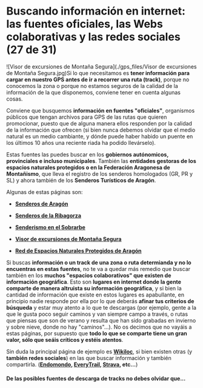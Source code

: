 # Buscando información en internet: las fuentes oficiales, las Webs colaborativas y las redes sociales (27 de 31)

![Visor de excursiones de Montaña Segura](./gps_files/Visor de excursiones de Montaña Segura.jpg)Si lo que necesitamos es **tener información para cargar en nuestro GPS antes de ir a recorrer una ruta (track)**, porque no conocemos la zona o porque no estamos seguros de la calidad de la información de la que disponemos, conviene tener en cuenta algunas cosas.

Conviene que busquemos **información en fuentes "oficiales"**, organismos públicos que tengan archivos para GPS de las rutas que quieren promocionar, puesto que de alguna manera ellos responden por la calidad de la información que ofrecen (si bien nunca debemos olvidar que el medio natural es un medio cambiante, y dónde puede haber habido un puente en los últimos 10 años una reciente riada ha podido llevárselo).  

Estas fuentes las puedes buscar en los **gobiernos autónomicos, provinciales e incluso municipales**. También las **entidades gestoras de los espacios naturales protegidos o en la Federación Aragonesa de Montañismo**, que lleva el registro de los senderos homologados (GR, PR y SL) y ahora también de los **Senderos Turísticos de Aragón**.  

Algunas de estas páginas son:  

*   [**Senderos de Aragón**](http://senderos.turismodearagon.com/ "Senderos de Aragón")  
    
*   [**Senderos de la Ribagorza**](http://senderos.turismoribagorza.org/ "Senderos de la Ribagorza")  
    
*   [**Senderismo en el Sobrarbe**](http://turismosobrarbe.com/deportes.php?niv=5&cla=_25K0RBEB8&cla2=&cla3=&tip=1&idi=1 "Senderismo en el Sobrarbe")  
    
*   [**Visor de excursiones de Montaña Segura**](http://visor.montanasegura.com/ "Visor de excursiones de Montaña Segura")  
    
*   [**Red de Espacios Naturales Protegidos de Aragón**](http://www.rednaturaldearagon.com/default.aspx?FolderID=7 "Red de Espacios Naturales Protegidos de Aragón")  
    

Si buscas **información o un track de una zona o ruta determianda y no lo encuentras en estas fuentes**, no te va a quedar más remedio que buscar también en los **muchos "espacios colaborativos" que existen de información geográfica**. Esto son **lugares en internet donde la gente comparte de manera altruista su información geográfica**, y si bien la cantidad de información que existe en estos lugares es apabullante, en principio nadie responde por ella por lo que deberás **afinar tus criterios de búsqueda** y estar muy atento a lo que te descargas (por ejemplo, gente a la que le gusta poco seguir caminos y van siempre campo a través, o rutas que piensas que son de verano y resulta que han sido grabadas en invierno y sobre nieve, donde no hay "caminos"...). No os decimos que no vayáis a estas páginas, por supuesto que **todo lo que se comparte tiene un gran valor, sólo que seáis críticos y estéis atentos**.

Sin duda la principal página de ejemplo es [**Wikiloc**](http://es.wikiloc.com/wikiloc/home.do "Wikiloc"), si bien existen otras (y **también redes sociales**) en las que buscar información y también compartirla. (**[Endomondo](https://www.endomondo.com/ "Endomondo"), [EveryTrail](http://www.everytrail.com/ "Everytrail"), [Strava](https://www.strava.com/ "Strava"), etc...**)

#### De las posibles fuentes de descarga de tracks no debes olvidar que...